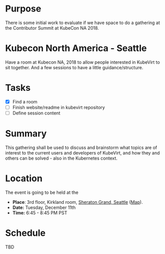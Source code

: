 # Purpose

There is some initial work to evaluate if we have space to do a gathering at
the Contributor Summit at KubeCon NA 2018.

# Kubecon North America - Seattle

Have a room at Kubecon NA, 2018 to allow people interested in KubeVirt to sit together.
And a few sessions to have a little guidance/structure.

# Tasks

- [x] Find a room
- [ ] Finish website/readme in kubevirt repository
- [ ] Define session content

# Summary

This gathering shall be used to discuss and brainstorm what topics are of interest to the current users and developers of KubeVirt, and how they and others can be solved - also in the Kubernetes context.

# Location

The event is going to be held at the 

* **Place**: 3rd floor, Kirkland room, [Sheraton Grand, Seattle](https://www.marriott.com/hotels/travel/seasi-sheraton-grand-seattle/) ([Map](https://osm.org/go/WIdFFuG~p?m=&way=232078056)).
* **Date:** Tuesday, December 11th
* **Time:** 6:45 - 8:45 PM PST

# Schedule

TBD
